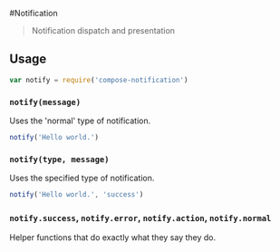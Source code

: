 #Notification

> Notification dispatch and presentation

## Usage

```javascript
var notify = require('compose-notification')
```

### `notify(message)`

Uses the 'normal' type of notification.

```javascript
notify('Hello world.')
```

### `notify(type, message)`

Uses the specified type of notification.

```javascript
notify('Hello world.', 'success')
```

### `notify.success`, `notify.error`, `notify.action`, `notify.normal`

Helper functions that do exactly what they say they do.
